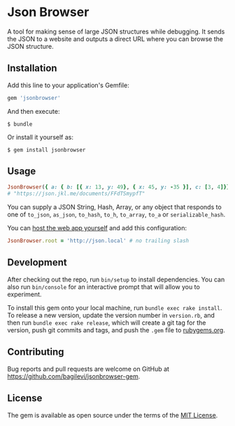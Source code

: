 # Json Browser

A tool for making sense of large JSON structures while debugging. It sends the JSON to a website and outputs a direct URL where you can browse the JSON structure.

## Installation

Add this line to your application's Gemfile:

```ruby
gem 'jsonbrowser'
```

And then execute:

    $ bundle

Or install it yourself as:

    $ gem install jsonbrowser

## Usage

```ruby
JsonBrowser({ a: { b: [{ x: 13, y: 49}, { x: 45, y: -35 }], c: [3, 4]}})
# "https://json.jkl.me/documents/FFdTSmypfT"
```

You can supply a JSON String, Hash, Array, or any object that responds to one of
`to_json`, `as_json`, `to_hash`, `to_h`, `to_array`, `to_a` or `serializable_hash`.

You can [host the web app yourself](https://github.com/bagilevi/jsonbrowser) and
add this configuration:

```ruby
JsonBrowser.root = 'http://json.local' # no trailing slash
```

## Development

After checking out the repo, run `bin/setup` to install dependencies. You can also run `bin/console` for an interactive prompt that will allow you to experiment.

To install this gem onto your local machine, run `bundle exec rake install`. To release a new version, update the version number in `version.rb`, and then run `bundle exec rake release`, which will create a git tag for the version, push git commits and tags, and push the `.gem` file to [rubygems.org](https://rubygems.org).

## Contributing

Bug reports and pull requests are welcome on GitHub at https://github.com/bagilevi/jsonbrowser-gem.


## License

The gem is available as open source under the terms of the [MIT License](http://opensource.org/licenses/MIT).
